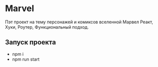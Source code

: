 # Marvel

Пэт проект на тему персонажей и комиксов вселенной Марвел
Реакт, Хуки, Роутер, Функциональный подход.

## Запуск проекта

* npm i
* npm run start
